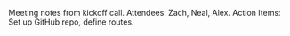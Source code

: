 Meeting notes from kickoff call.
Attendees: Zach, Neal, Alex.
Action Items: Set up GitHub repo, define routes.